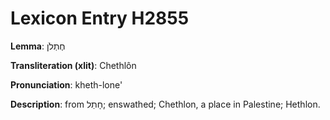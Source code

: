 # Lexicon Entry H2855

**Lemma**: חֶתְלֹן

**Transliteration (xlit)**: Chethlôn

**Pronunciation**: kheth-lone'

**Description**:
from חָתַל; enswathed; Chethlon, a place in Palestine; Hethlon.
